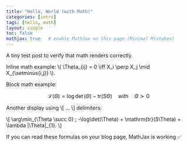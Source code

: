 ```yaml
---
title: "Hello, World (with Math)"
categories: [intro]
tags: [hello, math]
layout: single
toc: false
mathjax: true   # enable MathJax on this page (Minimal Mistakes)
---
```


A tiny test post to verify that math renders correctly.

Inline math example: \\( \Theta_{ij} = 0 \iff X_i \perp X_j \mid X_{\setminus\{i,j\}} \\).

Block math example:

$$
\mathcal{L}(\Theta)
= \log\det(\Theta) - \mathrm{tr}(S\Theta)
\quad\text{with}\quad
\Theta \succ 0
$$

Another display using \\[ ... \\] delimiters:

\\[
\arg\min_{\Theta \succ 0} \; -\log\det(\Theta) + \mathrm{tr}(S\Theta) + \lambda \|\Theta\|_{1}.
\\]

If you can read these formulas on your blog page, MathJax is working ✅


